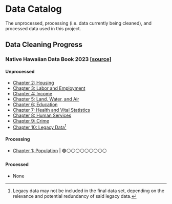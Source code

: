 # Data Catalog
The unprocessed, processing (i.e. data currently being cleaned), and processed data used in this project.

## Data Cleaning Progress
### Native Hawaiian Data Book 2023 [[source]](https://ohadatabook.com/DB2023.html)
#### Unprocessed 
- [Chapter 2: Housing](https://ohadatabook.com/go_chap02.23.html)
- [Chapter 3: Labor and Employment](https://ohadatabook.com/go_chap03.23.html)
- [Chapter 4: Income](https://ohadatabook.com/go_chap04.23.html)
- [Chapter 5: Land, Water, and Air](https://ohadatabook.com/go_chap05.23.html)
- [Chapter 6: Education](https://ohadatabook.com/go_chap06.23.html)
- [Chapter 7: Health and Vital Statistics](https://ohadatabook.com/go_chap07.23.html)
- [Chapter 8: Human Services](https://ohadatabook.com/go_chap08.23.html)
- [Chapter 9: Crime](https://ohadatabook.com/go_chap09.23.html)
- [Chapter 10: Legacy Data](https://ohadatabook.com/go_chap10.23.html)[^1]

#### Processing
- [Chapter 1: Population](https://ohadatabook.com/go_chap01.23.html) | 🟢:white_circle::white_circle::white_circle::white_circle::white_circle::white_circle::white_circle::white_circle::white_circle:

#### Processed
- None


[^1]: Legacy data may not be included in the final data set, depending on the relevance and potential redundancy of said legacy data.